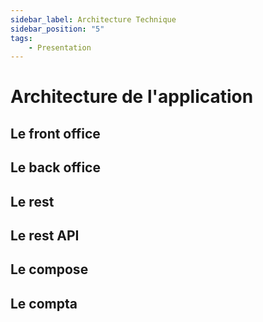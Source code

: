 ```yaml
---
sidebar_label: Architecture Technique
sidebar_position: "5"
tags: 
    - Presentation
---
```


# Architecture de l'application

## Le front office

## Le back office 

## Le rest 

## Le rest API 

## Le compose 

## Le compta

